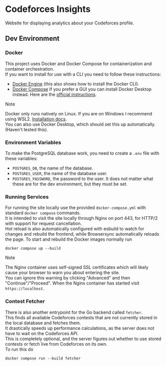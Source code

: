 # Codeforces Insights
Website for displaying analytics about your Codeforces profile.

## Dev Environment
### Docker
This project uses Docker and Docker Compose for containerization and container orchestration.\
If you want to install for use with a CLI you need to follow these instructions:
- [Docker Engine](https://docs.docker.com/engine/install) (this also shows how to install the Docker CLI).
- [Docker Compose](https://docs.docker.com/compose/install/linux/)
If you prefer a GUI you can install Docker Desktop instead. Here are the [official instructions](https://docs.docker.com/desktop/setup/install/linux/).
> [!NOTE]
> Docker only runs natively on Linux. If you are on Windows I recommend using WSL2. [Installation docs](https://learn.microsoft.com/en-us/windows/wsl/install).\
> You can also use Docker Desktop, which should set this up automatically. (Haven't tested this).

### Environment Variables
To make the PostgreSQL database work, you need to create a `.env` file with these variables:
- `POSTGRES_DB`, the name of the database.
- `POSTGRES_USER`, the name of the database user.
- `POSTGRES_PASSWORD`, the password to the user.
It does not matter what these are for the dev environment, but they must be set.

### Running Services
For running the site locally use the provided `docker-compose.yml` with standard `docker compose` commands.\
It is intended to visit the site locally through Nginx on port 443, for HTTP/2 with support for request cancellation.\
Hot reload is also automatically configured with esbuild to watch for changes and rebuild the frontend,
while Browsersync automatically reloads the page.
To start and rebuild the Docker images normally run
```
docker compose up --build
```
> [!NOTE]
> The Nginx container uses self-signed SSL certificates which will likely cause your browser to warn you about entering the site.\
> You can ignore this warning by clicking "Advanced" and then "Continue"/"Proceed".
When the Nginx container has started visit `https://localhost`.

### Contest Fetcher
There is also another entrypoint for the Go backend called `fetcher`.\
This finds all available Codeforces contests that are not currently stored in the local database and fetches them.\
It drastically speeds up performance calculations, as the server does not have to wait on the Codeforces API.\
This is completely optional, and the server figures out whether to use stored contests or fetch live from Codeforces on its own.\
To run this do
```
docker compose run --build fetcher
```
